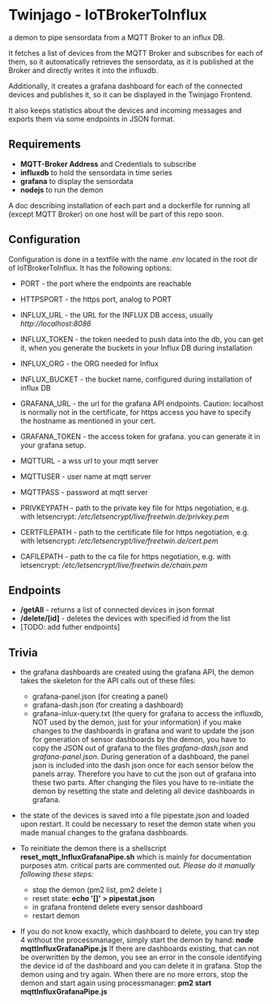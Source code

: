 # Twinjago - IoTBrokerToInflux

a demon to pipe sensordata from a MQTT Broker to an influx DB.

It fetches a list of devices from the MQTT Broker and subscribes for each of them, so it automatically retrieves the sensordata, as it is published at the Broker and directly writes it into the influxdb.

Additionally, it creates a grafana dashboard for each of the connected devices and publishes it, so it can be displayed in the Twinjago Frontend.

It also keeps statistics about the devices and incoming messages and exports them via some endpoints in JSON format.


## Requirements
- **MQTT-Broker Address** and Credentials to subscribe
- **influxdb** to hold the sensordata in time series
- **grafana** to display the sensordata
- **nodejs** to run the demon

A doc describing installation of each part and a dockerfile for running all (except MQTT Broker) on one host will be part of this repo soon.

## Configuration

Configuration is done in a textfile with the name *.env* located in the root dir of IoTBrokerToInflux. It has the following options:
- PORT - the port where the endpoints are reachable
- HTTPSPORT - the https port, analog to PORT

- INFLUX_URL - the URL for the INFLUX DB access, usually _http://localhost:8086_
- INFLUX_TOKEN - the token needed to push data into the db, you can get it, when you generate the buckets in your Influx DB during installation
- INFLUX_ORG - the ORG needed for Influx
- INFLUX_BUCKET - the bucket name, configured during installation of influx DB

- GRAFANA_URL - the url for the grafana API endpoints. Caution: localhost is normally not in the certificate, for https access you have to specify the hostname as mentioned in your cert.
- GRAFANA_TOKEN - the access token for grafana. you can generate it in your grafana setup.

- MQTTURL - a wss url to your mqtt server
- MQTTUSER - user name at mqtt server
- MQTTPASS - password at mqtt server

- PRIVKEYPATH - path to the private key file for https negotiation, e.g. with letsencrypt: _/etc/letsencrypt/live/freetwin.de/privkey.pem_
- CERTFILEPATH - path to the certificate file for https negotiation, e.g. with letsencrypt: _/etc/letsencrypt/live/freetwin.de/cert.pem_
- CAFILEPATH - path to the ca file for https negotiation, e.g. with letsencrypt: _/etc/letsencrypt/live/freetwin.de/chain.pem_


## Endpoints

- **/getAll** - returns a list of connected devices in json format
- **/delete/[id]** - deletes the devices with specified id from the list
- \[TODO: add futher endpoints\]


## Trivia

- the grafana dashboards are created using the grafana API, the demon takes the skeleton for the API calls out of these files:
  + grafana-panel.json (for creating a panel)
  + grafana-dash.json (for creating a dashboard)
  + grafana-inlux-query.txt (the query for grafana to access the influxdb, NOT used by the demon, just for your information)
  if you make changes to the dashboards in grafana and want to update the json for generation of sensor dashboards by the demon, you have to copy the JSON out of grafana to the files *grafana-dash.json* and *grafana-panel.json*.
  During generation of a dashboard, the panel json is included into the dash json once for each sensor below the panels array. Therefore you have to cut the json out of grafana into these two parts.
  After changing the files you have to re-initiate the demon by resetting the state and deleting all device dashboards in grafana.

- the state of the devices is saved into a file pipestate.json and loaded upon restart. It could be necessary to reset the demon state when you made manual changes to the grafana dashboards.

- To reinitiate the demon there is a shellscript __reset_mqtt_InfluxGrafanaPipe.sh__ which is mainly for documentation purposes atm. critical parts are commented out.
  *Please do it manually following these steps:*
  + stop the demon (pm2 list, pm2 delete <processid of mqttInfluxGrafanaPipe.js>)
  + reset state: __echo \'\[\]' > pipestat.json__
  + in grafana frontend delete every sensor dashboard
  + restart demon

- If you do not know exactly, which dashboard to delete, you can try step 4 without the processmanager, simply start the demon by hand: __node mqttInfluxGrafanaPipe.js__
If there are dashboards existing, that can not be overwritten by the demon, you see an error in the console identifying the device id of the dashboard and you can delete it in grafana. Stop the demon using <STRG-C> and try again.
When there are no more errors, stop the demon and start again using processmanager: __pm2 start mqttInfluxGrafanaPipe.js__


